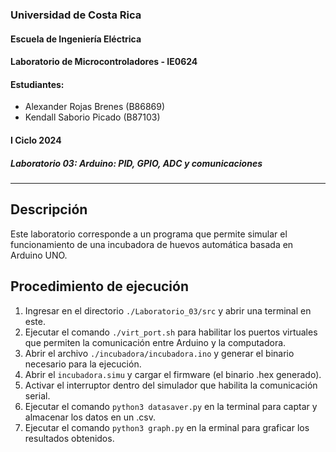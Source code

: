 ### Universidad de Costa Rica
#### Escuela de Ingeniería Eléctrica
#### Laboratorio de Microcontroladores - IE0624
#### Estudiantes: 
- Alexander Rojas Brenes (B86869)
- Kendall Saborio Picado (B87103)
#### I Ciclo 2024
##### Laboratorio 03: Arduino: PID, GPIO, ADC y comunicaciones
---
## Descripción
Este laboratorio corresponde a un programa que permite simular el funcionamiento de 
una incubadora de huevos automática basada en Arduino UNO. 

## Procedimiento de ejecución
1. Ingresar en el directorio `./Laboratorio_03/src` y abrir una terminal en este. 
2. Ejecutar el comando `./virt_port.sh` para habilitar los puertos virtuales que permiten la comunicación entre Arduino y la computadora.
3. Abrir el archivo `./incubadora/incubadora.ino` y generar el binario necesario para la ejecución.
4. Abrir el `incubadora.simu` y cargar el firmware (el binario .hex generado).
5. Activar el interruptor dentro del simulador que habilita la comunicación serial.
6. Ejecutar el comando `python3 datasaver.py` en la terminal para captar y almacenar los datos en un .csv.
7. Ejecutar el comando `python3 graph.py` en la erminal para graficar los resultados obtenidos.
